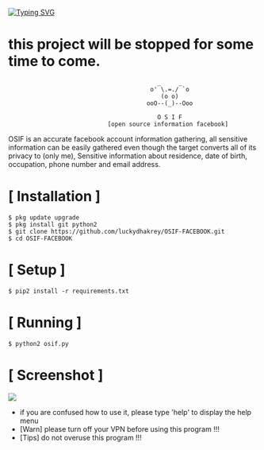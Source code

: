 <a href="https://git.io/typing-svg"><img src="https://readme-typing-svg.herokuapp.com?font=Fira+Code&weight=300&pause=1000&width=435&lines=LE+BHAIYA+OMFOOOOOOOOOO%F0%9F%94%A5%F0%9F%98%82;TUM+TO+BADE+HEAVY+DRIVER+NIKALE+%F0%9F%94%A5%F0%9F%98%82" alt="Typing SVG" /></a>
# this project will be stopped for some time to come.

```
                                          _     _
                                        o' \.=./ `o
                                           (o o)          
                                       ooO--(_)--Ooo
                                       
                                          O S I F
                            [open source information facebook]
```
OSIF is an accurate facebook account information gathering, all sensitive information can be easily gathered even though the target converts all of its privacy to (only me), Sensitive information about residence, date of birth, occupation, phone number and email address.



# [ Installation ]
```
$ pkg update upgrade
$ pkg install git python2
$ git clone https://github.com/luckydhakrey/OSIF-FACEBOOK.git
$ cd OSIF-FACEBOOK
```

# [ Setup ]
```
$ pip2 install -r requirements.txt
```
# [ Running ]
```
$ python2 osif.py
```
# [ Screenshot ]
<img src=".images/osif.png "/>

* if you are confused how to use it, please type 'help' to display the help menu
* [Warn] please turn off your VPN before using this program !!!
* [Tips] do not overuse this program !!!
